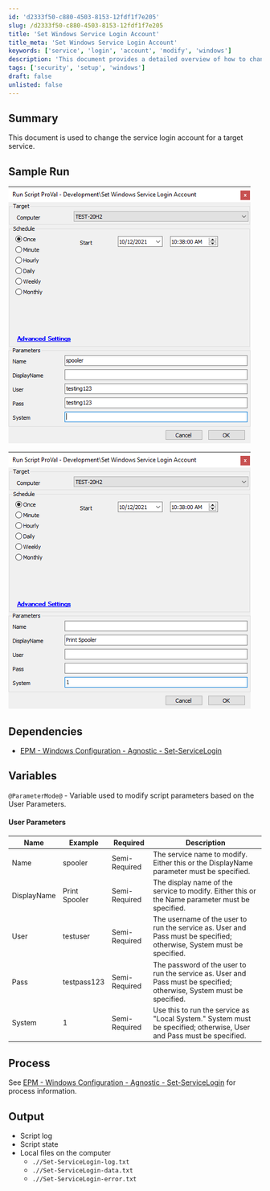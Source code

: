 ```yaml
---
id: 'd2333f50-c880-4503-8153-12fdf1f7e205'
slug: /d2333f50-c880-4503-8153-12fdf1f7e205
title: 'Set Windows Service Login Account'
title_meta: 'Set Windows Service Login Account'
keywords: ['service', 'login', 'account', 'modify', 'windows']
description: 'This document provides a detailed overview of how to change the service login account for a target service in a Windows environment. It includes sample runs, dependencies, user parameters, and expected output files.'
tags: ['security', 'setup', 'windows']
draft: false
unlisted: false
---
```


## Summary

This document is used to change the service login account for a target service.

## Sample Run

![Sample Run 1](../../../static/img/Set-Windows-Service-Login-Account/image_1.png)

![Sample Run 2](../../../static/img/Set-Windows-Service-Login-Account/image_2.png)

## Dependencies

- [EPM - Windows Configuration - Agnostic - Set-ServiceLogin](<../../powershell/Set-ServiceLogin.md>)

## Variables

`@ParameterMode@` - Variable used to modify script parameters based on the User Parameters.

#### User Parameters

| Name         | Example       | Required      | Description                                                                                              |
|--------------|---------------|---------------|----------------------------------------------------------------------------------------------------------|
| Name         | spooler       | Semi-Required | The service name to modify. Either this or the DisplayName parameter must be specified.                 |
| DisplayName  | Print Spooler | Semi-Required | The display name of the service to modify. Either this or the Name parameter must be specified.         |
| User         | testuser      | Semi-Required | The username of the user to run the service as. User and Pass must be specified; otherwise, System must be specified. |
| Pass         | testpass123   | Semi-Required | The password of the user to run the service as. User and Pass must be specified; otherwise, System must be specified. |
| System       | 1             | Semi-Required | Use this to run the service as "Local System." System must be specified; otherwise, User and Pass must be specified. |

## Process

See [EPM - Windows Configuration - Agnostic - Set-ServiceLogin](<../../powershell/Set-ServiceLogin.md>) for process information.

## Output

- Script log
- Script state
- Local files on the computer
  - `.//Set-ServiceLogin-log.txt`
  - `.//Set-ServiceLogin-data.txt`
  - `.//Set-ServiceLogin-error.txt`



